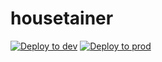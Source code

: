 # housetainer

[![Deploy to dev](https://github.com/housetainer/housetainer-server/actions/workflows/main.yml/badge.svg)](https://github.com/housetainer/housetainer-server/actions/workflows/main.yml)
[![Deploy to prod](https://github.com/housetainer/housetainer-server/actions/workflows/release.yml/badge.svg)](https://github.com/housetainer/housetainer-server/actions/workflows/release.yml)
